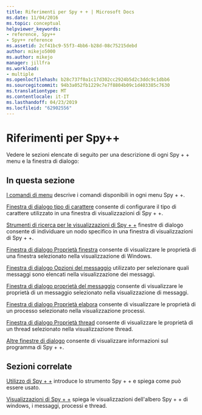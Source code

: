 ```yaml
---
title: Riferimenti per Spy + + | Microsoft Docs
ms.date: 11/04/2016
ms.topic: conceptual
helpviewer_keywords:
- reference, Spy++
- Spy++ reference
ms.assetid: 2cf41bc9-55f3-4bb6-b28d-08c75215debd
author: mikejo5000
ms.author: mikejo
manager: jillfra
ms.workload:
- multiple
ms.openlocfilehash: b28c737f0a1c17d302cc2924b5d2c3ddc9c1dbb6
ms.sourcegitcommit: 94b3a052fb1229c7e7f8804b09c1d403385c7630
ms.translationtype: MT
ms.contentlocale: it-IT
ms.lasthandoff: 04/23/2019
ms.locfileid: "62902556"
---
```

# <a name="spy-reference"></a>Riferimenti per Spy++
Vedere le sezioni elencate di seguito per una descrizione di ogni Spy + + menu e la finestra di dialogo:

## <a name="in-this-section"></a>In questa sezione
 [I comandi di menu](../debugger/menu-commands.md) descrive i comandi disponibili in ogni menu Spy + +.

 [Finestra di dialogo tipo di carattere](../debugger/font-dialog-box-microsoft-spy-increment-help.md) consente di configurare il tipo di carattere utilizzato in una finestra di visualizzazioni di Spy + +.

 [Strumenti di ricerca per le visualizzazioni di Spy + +](../debugger/search-tools-for-spy-increment-views.md) finestre di dialogo consente di individuare un nodo specifico in una finestra di visualizzazioni di Spy + +.

 [Finestra di dialogo Proprietà finestra](../debugger/window-properties-dialog-box.md) consente di visualizzare le proprietà di una finestra selezionato nella visualizzazione di Windows.

 [Finestra di dialogo Opzioni del messaggio](../debugger/message-options-dialog-box.md) utilizzato per selezionare quali messaggi sono elencati nella visualizzazione dei messaggi.

 [Finestra di dialogo proprietà del messaggio](../debugger/message-properties-dialog-box.md) consente di visualizzare le proprietà di un messaggio selezionato nella visualizzazione di messaggi.

 [Finestra di dialogo Proprietà elabora](../debugger/process-properties-dialog-box.md) consente di visualizzare le proprietà di un processo selezionato nella visualizzazione processi.

 [Finestra di dialogo Proprietà thread](../debugger/thread-properties-dialog-box.md) consente di visualizzare le proprietà di un thread selezionato nella visualizzazione thread.

 [Altre finestre di dialogo](../debugger/other-dialog-boxes.md) consente di visualizzare informazioni sul programma di Spy + +.

## <a name="related-sections"></a>Sezioni correlate
 [Utilizzo di Spy + +](../debugger/using-spy-increment.md) introduce lo strumento Spy + + e spiega come può essere usato.

 [Visualizzazioni di Spy + +](../debugger/spy-increment-views.md) spiega le visualizzazioni dell'albero Spy + + di windows, i messaggi, processi e thread.
